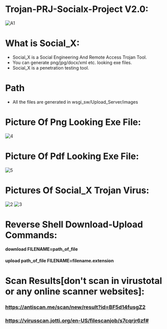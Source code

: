 # Trojan-PRJ-Socialx-Project V2.0:
![A1](https://github.com/Sulaimannabdul/Trojan-PRJ/assets/151133481/d949e5a1-a537-4dbb-975e-2f7086c2116e)
# What is Social_X:
* Social_X is a Social Engineering And Remote Access Trojan Tool.
* You can generate png/jpg/docx/xml etc. looking exe files.
* Social_X is a penetration testing tool.

# Path
* All the files are generated in wsgi_sw/Upload_Server/images

# Picture Of Png Looking Exe File:
![4](https://github.com/Sulaimannabdul/Trojan-PRJ/assets/151133481/3b21aff4-0798-4bbb-a4f3-0bbd31138c5c)
# Picture Of Pdf Looking Exe File:
![5](https://github.com/Sulaimannabdul/Trojan-PRJ/assets/151133481/7dd73747-1bdf-4fae-a646-e717bdd58a98)
# Pictures Of Social_X Trojan Virus:
![2](https://github.com/Sulaimannabdul/Trojan-PRJ/assets/151133481/dc7718bb-d1cf-4dd2-9124-846048f73800)
![3](https://github.com/Sulaimannabdul/Trojan-PRJ/assets/151133481/5feceb15-6cc8-48cc-829d-5bcdf8c97ec2)

# Reverse Shell Download-Upload Commands:
#### download FILENAME=path_of_file
#### upload path_of_file FILENAME=filename.extension

# Scan Results[don't scan in virustotal or any online scanner websites]:

### https://antiscan.me/scan/new/result?id=BF5d14fusgZ2

### https://virusscan.jotti.org/en-US/filescanjob/s7cqrjr6zf# 
